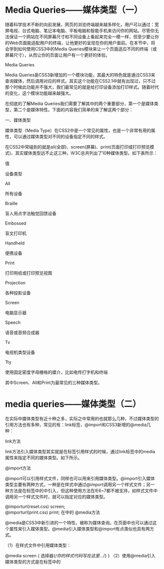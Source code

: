 # Media Queries——媒体类型（一）

随着科学技术不断的向前发展，网页的浏览终端越来越多样化，用户可以通过：宽屏电视、台式电脑、笔记本电脑、平板电脑和智能手机来访问你的网站。尽管你无法保证一个网站在不同屏幕尺寸和不同设备上看起来完全一模一样，但至少要让你的Web页面能适配用户的终端，让他更好的呈现在你的用户面前。在本节中，将会学到如何使用CSS3中的Media Queries模块来让一个页面适应不同的终端（或屏幕尺寸），从而让你的页面让用户有一个更好的体验。

Media Queries

Media Queries是CSS3新增加的一个模块功能，其最大的特色就是通过CSS3来查询媒体，然后调用对应的样式。其实这个功能在CSS2.1中就有出现过，只不过那个时候此功能并不强大，我们最常见的就是给打印设备添加打印样式。随着时代的变化，这个模块功能越来越强大。

在彻底的了解Media Queries我们需要了解其中的两个重要部分，第一个是媒体类型，第二个是媒体特性。下面的内容我们简单的来了解这两个部分：

一、媒体类型

媒体类型（Media Type）在CSS2中是一个常见的属性，也是一个非常有用的属性，可以通过媒体类型对不同的设备指定不同的样式。

在CSS2中常碰到的就是all(全部)、screen(屏幕)、print(页面打印或打印预览模式)，其实媒体类型远不止这三种，W3C总共列出了10种媒体类型。如下表所示：

值

设备类型

All

所有设备

Braille

盲人用点字法触觉回馈设备

Embossed

盲文打印机

Handheld

便携设备

Print

打印用纸或打印预览视图

Projection

各种投影设备

Screen

电脑显示器

Speech

语音或音频合成器

Tv

电视机类型设备

Tty

使用固定密度字母栅格的媒介，比如电传打字机和终端

其中Screen、All和Print为最常见的三种媒体类型。


# media queries——媒体类型（二）


在实际中媒体类型有近十种之多，实际之中常用的也就那么几种，不过媒体类型的引用方法也有多种，常见的有：link标签、@import和CSS3新增的@media几种：

link方法

link方法引入媒体类型其实就是在<link>标签引用样式的时候，通过link标签中的media属性来指定不同的媒体类型。如下所示。

<link rel="stylesheet" type="text/css" href="style.css" media="screen" />
<link rel="stylesheet" type="text/css" href="print.css" media="print" />
@import方法

@import可以引用样式文件，同样也可以用来引用媒体类型。@import引入媒体类型主要有两种方式，一种是在样式中通过@import调用另一个样式文件；另一种方法是在<head></head>标签中的<style></style>中引入，但这种使用方法在IE6~7都不被支持，如样式文件中调用另一个样式文件时，就可以指定对应的媒体类型。

@importurl(reset.css) screen;   
@importurl(print.css) print;
在<head>中的<style>标签中引入媒体类型方法。

<head>
<style type="text/css">
    @importurl(style.css) all;
</style>
</head>
@media方法

@media是CSS3中新引进的一个特性，被称为媒体查询。在页面中也可以通过这个属性来引入媒体类型。@media引入媒体类型和@import有点类似也具有两方式。

（1）在样式文件中引用媒体类型：

@media screen {
   选择器{/*你的样式代码写在这里…*/}
}
（2）使用@media引入媒体类型的方式是在<head>标签中的<style>中引用。

<head>
<style type="text/css">
    @media screen{
    选择器{/*你的样式代码写在这里…*/}
}
</style>
</head>